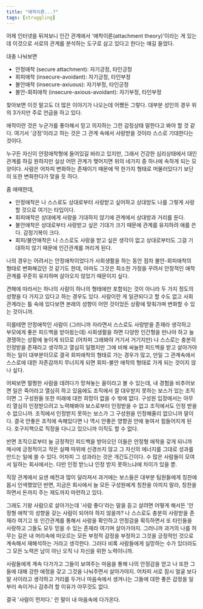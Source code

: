 ```yaml
---
title: "애착이론...?"
tags: [struggling]
---
```


어제 인터넷을 뒤져보니 인간 관계에서 '애착이론(attachment theory)'이라는 게 있는 데 이것으로 서로의 관계를 분석하는 도구로 삼고 있다고 한다는 얘길 들었다. 

대충 나눠보면
- 안정애착 (secure attachment): 자기긍정, 타인긍정
- 회피애착 (insecure-avoidant): 자기긍정, 타인부정
- 불안애착 (insecure-axiuous): 자기부정, 타인긍정
- 불안-회피애착 (insecure-axious-avoidant): 자기부정, 타인부정

찾아보면 이것 말고도 더 많은 이야기가 나오는데 어쨌든 그렇다. 대부분 성인의 경우 위의 3가지만 주로 언급을 하고 있다.

애착이란 것은 누군가를 좋아해서 믿고 의지하는 그런 감정상태 말한다고 봐야 할 것 같다.
여기서 '긍정'이라고 하는 것은 그 관계 속에서 사랑받을 것이라 스스로 기대한다는 것이다. 

누구든 자신이 안정애착형에 들어있길 바라고 있지만, 그래서 건강한 심리상태에서 대인관계를 하길 원하지만 실상 어떤 관계가 맺어지면 위의 네가지 중 하나에 속하게 되는 모양이다. 사람은 어차피 변화하는 존재이기 때문에 딱 한가지 형태로 머물러있다기 보단 이 또한 변화한다가 맞을 듯 하다.

좀 애매한데,

- 안정애착은 나 스스로도 상대로부터 사랑받고 싶어하고 상대방도 나를 그렇게 사랑할 것으로 여기는 타입이다. 
- 회피애착은 상대에게 사랑을 기대하지 않기에 관계에서 상대방과 거리를 둔다.
- 불안애착은 상대로부터 사랑받고 싶은 기대가 크기 때문에 관계를 유지하려 애를 쓴다. 감정기복이 크다.
- 회피/불안애착은 나 스스로도 사랑을 받고 싶은 생각이 없고 상대로부터도 그걸 기대하지 않기 때문에 인간관계를 꺼리게 된다.

나의 경우는 어려서는 안정애착이었다가 사회생활을 하는 동안 점차 불안-회피애착의 형태로 변화해갔던 것 같기도 한데, 아마도 그것은 최소한 가정을 꾸려서 안정적인 애착관계를 꾸준히 유지하며 살아오지 않았기 때문이지 싶다. 

견해에 따라서는 하나의 사람이 하나의 형태에만 포함되는 것이 아니라 두 가지 정도의 성향을 다 가지고 있다고 하는 경우도 있다. 사람이란 게 일관되다고 할 수도 없고 사회관계라는 틀 속에 있다보면 본래의 성향이 어떤 것이었든 상황에 맞춰가며 변화할 수 있는 것이니까.

이를테면 안정애착인 사람이 (그러니까 자라면서 스스로도 사랑받을 존재라 생각하고 부모에게 좋은 피드백을 받아왔는데) 사회생활을 하면 다양한 인간형을 만나야 하고 늘 경쟁하는 상황에 놓이게 되므로 (어차피 그래봐야 거기서 거기지만) 나 스스로는 충분히 인정받을 존재라고 생각하고 열심히 일했지만 그에 비해 싸늘한 피드백을 받고 살아가야 하는 일이 대부분이므로 결국 회피애착의 형태로 가는 경우가 많고, 만일 그 관계속에서 스스로에 대한 자존감까지 무너지게 되면 회피-불안 애착의 형태로 가게 되는 것이지 않나 싶다.

어찌보면 멀쩡한 사람을 데려다가 망쳐놓는 꼴이라고 볼 수 있는데, 내 경험을 비추어보면 일은 죽어라고 열심히 하고 있음에도 조직에서 잘 대우받지 못하는 보스가 있는 조직이면 그 구성원들 또한 미래에 대한 희망이 없을 수 밖에 없다. 구성원 입장에서는 아무리 열심히 인정받으려고 노력해봐야 보스로부터 인정받을 수 없고 조직에서도 인정 받을 수 없으니까. 조직에서 인정받지 못하는 보스가 그 구성원을 인정해줄리 없으니까 말이다. 결국 안좋은 조직에 속해있다면 나 역시 안좋은 영향권 안에 놓여서 힘들어지게 된다. 호구지책으로 직장을 다니고 있으니까 이직도 할 수 없다. 

반면 조직으로부터 늘 긍정적인 피드백을 받아오던 이들은 안정형 애착을 갖게 되니까 매사에 긍정적이고 작은 실패 따위에 신경쓰지 않고 그 자신의 에너지를 그대로 성과를 만드는 일에 쓸 수 있다. 어차피 그 성과라는 것은 개긴도긴이다. 수 많은 사람들이 모여서 일하는 회사에서는. 다만 인정 받느냐 인정 받지 못하느냐에 차이가 있을 뿐.

직장 관계에서 요샌 예전과 많이 달라져서 과거에는 보스들은 대부분 팀원들에게 칭찬에 몹시 인색했었던 반면, 지금은 회사에서 늘 모든 구성원에게 칭찬을 아끼지 말라, 칭찬을 하면서 돈까지 주는 제도까지 마련하고 있다. 

그래도 기왕 사람으로 살아가는데 '사람 좋다'라는 말을 듣고 살려면 어떻게 해서든 '안정형 애착'의 성향을 갖는 사람이 되어야 하지 않을까? 나 스스로도 충분히 사랑받을 존재라 여기고 또 인간관계를 통해서 사랑을 확인하고 안정감을 획득하면서 또 타인들을 사랑하고 그들도 모두 믿을 수 있는 존재라 여기며 살아가야지. 그러니까 과거의 나를 허무는 길은 내 머리속에 떠오르는 모든 부정적 감정을 부정하고 그것을 긍정적인 것으로 계속해서 재해석하는 거라고 생각한다. 그러다 비록 사람들에게 실망하는 수가 있더라도 그 모든 노력은 남이 아닌 오직 나 자신을 위한 노력이니까. 

사람들에게 계속 다가가고 그들이 보여주는 마음을 통해 나의 안정감을 얻고 나 또한 그들에 대해 강한 애정을 갖고 그것을 나눠주면서 살아가야지. 어차피 서로 잠시 얼굴 보다 말 사이라고 생각하고 거리를 두거나 마음속에서 생겨나는 그들에 대한 좋은 감정을 일부러 속이거나 감추려 할 이유가 아무것도 없다.

결국 '사람이 먼저다.' 란 말이 내 마음속에 다가온다. 
